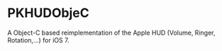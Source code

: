 # PKHUDObjeC
A Object-C based reimplementation of the Apple HUD (Volume, Ringer, Rotation,…) for iOS 7.

